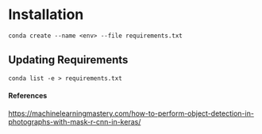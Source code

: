 # Installation
`conda create --name <env> --file requirements.txt`

## Updating Requirements
`conda list -e > requirements.txt`


#### References
https://machinelearningmastery.com/how-to-perform-object-detection-in-photographs-with-mask-r-cnn-in-keras/
